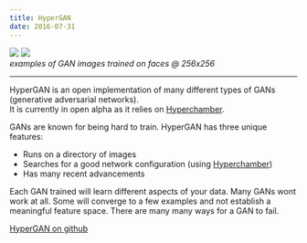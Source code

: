 ```yaml
---
title: HyperGAN
date: 2016-07-31
---
```


<img src="https://hyperchamber.s3.amazonaws.com/samples/images-1472503244410-fcc6b07b-ec8f-44f6-aa2b-937a6ca755dc"></img>
<img src="https://hyperchamber.s3.amazonaws.com/samples/images-1472511234866-6123711b-229c-436b-a337-19e35bb79457"></img>
<br>
<i>examples of GAN images trained on faces @ 256x256</i>
<hr>


HyperGAN is an open implementation of many different types of GANs (generative adversarial networks).  
It is currently in open alpha as it relies on [Hyperchamber](/open-source/hyperchamber).

GANs are known for being hard to train.  HyperGAN has three unique features:

* Runs on a directory of images
* Searches for a good network configuration (using [Hyperchamber](/open-source/hyperchamber))
* Has many recent advancements

Each GAN trained will learn different aspects of your data.  Many GANs wont work at all.  Some will converge to a few examples and not establish a meaningful feature space.  There are many many ways for a GAN to fail.

[HyperGAN on github](https://github.com/255BITS/HyperGAN)

